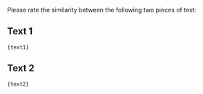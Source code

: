 Please rate the similarity between the following two pieces of text:

## Text 1
```text
{text1}
```

## Text 2
```text
{text2}
```
